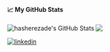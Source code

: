 #### &#x1f4c8; My GitHub Stats

<a>
  <img align="center" src="https://github-readme-stats.vercel.app/api?username=frenchcisco&show_icons=true&line_height=33&count_private=true&theme=dark" alt="hasherezade's GitHub Stats" />
</a>

<a>
  <img align="center" src="https://github-readme-stats.vercel.app/api/top-langs/?username=frenchcisco&&hide=cmake&langs_count=4&line_height=35&theme=dark" />
</a>

[![linkedin](https://i.postimg.cc/bYbWR1pS/linkedin-1.png)](https://www.linkedin.com/in/juan-rubio-ab5a04200/)



